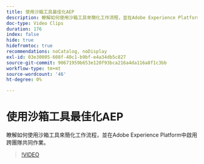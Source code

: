 ```yaml
---
title: 使用沙箱工具最佳化AEP
description: 瞭解如何使用沙箱工具來簡化工作流程，並在Adobe Experience Platform中啟用跨團隊共同作業。
doc-type: Video Clips
duration: 176
index: false
hide: true
hidefromtoc: true
recommendations: noCatalog, noDisplay
exl-id: 03e30005-608f-40c1-b9bf-e4a34db5c827
source-git-commit: 90671959b653e120f93bca216a4da116a8f1c3bb
workflow-type: tm+mt
source-wordcount: '46'
ht-degree: 0%

---
```


# 使用沙箱工具最佳化AEP

瞭解如何使用沙箱工具來簡化工作流程，並在Adobe Experience Platform中啟用跨團隊共同作業。

<!-- 62_S601_3442532_175_optimizing-aep-with-sandbox-tooling -->
>[!VIDEO](https://video.tv.adobe.com/v/3458320/?learn=on&enablevpops=true)
